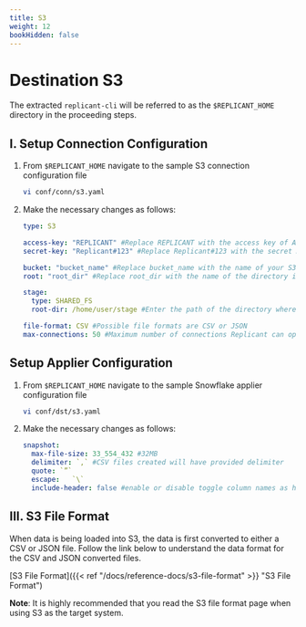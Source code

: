 ```yaml
---
title: S3
weight: 12
bookHidden: false
---
```


# Destination S3

The extracted `replicant-cli` will be referred to as the `$REPLICANT_HOME` directory in the proceeding steps.

## I. Setup Connection Configuration

1. From `$REPLICANT_HOME` navigate to the sample S3 connection configuration file
    ```BASH
    vi conf/conn/s3.yaml
    ```

2. Make the necessary changes as follows:
    ```YAML
    type: S3

    access-key: "REPLICANT" #Replace REPLICANT with the access key of AWS user created from IAM management
    secret-key: "Replicant#123" #Replace Replicant#123 with the secret Key of the AWS User (note: make sure the specified user has  AmazonS3FullAccess)

    bucket: "bucket_name" #Replace bucket_name with the name of your S3 bucket
    root: "root_dir" #Replace root_dir with the name of the directory inside the s3 bucket where the CSV files will be stored

    stage:
      type: SHARED_FS
      root-dir: /home/user/stage #Enter the path of the directory where CSV files will be staged before uploading to S3

    file-format: CSV #Possible file formats are CSV or JSON
    max-connections: 50 #Maximum number of connections Replicant can open in the target s3
    ```

## Setup Applier Configuration

1. From `$REPLICANT_HOME` navigate to the sample Snowflake applier configuration file
    ```BASH
    vi conf/dst/s3.yaml        
    ```

2. Make the necessary changes as follows:
    ```YAML
    snapshot:
      max-file-size: 33_554_432 #32MB
      delimiter: `,` #CSV files created will have provided delimiter
      quote: `”`
      escape:   `\`
      include-header: false #enable or disable toggle column names as header in CSV file
    ```

## III. S3 File Format

When data is being loaded into S3, the data is first converted to either a CSV or JSON file. Follow the link below to understand the data format for the CSV and JSON converted files.

[S3 File Format]({{< ref "/docs/reference-docs/s3-file-format" >}} "S3 File Format")


**Note**: It is highly recommended that you read the S3 file format page when using S3 as the target system.
